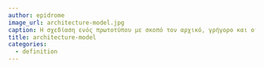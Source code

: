 ```yaml
---
author: epidrome
image_url: architecture-model.jpg
caption: Η σχεδίαση ενός πρωτοτύπου με σκοπό τον αρχικό, γρήγορο και οικονομικό, έλεγχο της διάδρασης είναι ανάλογη με την κατασκευή προσχεδίων και μακέτας από τους αρχιτέκτονες μηχανικούς.
title: architecture-model
categories:
  - definition
---
```

